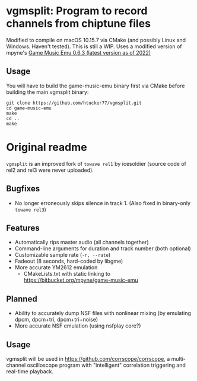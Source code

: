 # vgmsplit: Program to record channels from chiptune files

Modified to compile on macOS 10.15.7 via CMake (and possibly Linux and Windows. Haven't tested). This is still a WIP. Uses a modified version of mpyne's [Game Music Emu 0.6.3 (latest version as of 2022)](https://bitbucket.org/mpyne/game-music-emu)

## Usage
You will have to build the game-music-emu binary first via CMake before building the main vgmsplit binary:

```
git clone https://github.com/htucker77/vgmsplit.git
cd game-music-emu
make
cd ..
make
```


# Original readme


`vgmsplit` is an improved fork of `towave rel1` by icesoldier (source code of rel2 and rel3 were never uploaded).

## Bugfixes

- No longer erroneously skips silence in track 1. (Also fixed in binary-only `towave rel3`)

## Features

- Automatically rips master audio (all channels together)
- Command-line arguments for duration and track number (both optional)
- Customizable sample rate (`-r, --rate`)
- Fadeout (8 seconds, hard-coded by libgme)
- More accurate YM2612 emulation
    - CMakeLists.txt with static linking to <https://bitbucket.org/mpyne/game-music-emu>

## Planned

- Ability to accurately dump NSF files with nonlinear mixing (by emulating dpcm, dpcm+tri, dpcm+tri+noise)
- More accurate NSF emulation (using nsfplay core?)

## Usage

vgmsplit will be used in <https://github.com/corrscope/corrscope>, a multi-channel oscilloscope program with "intelligent" correlation triggering and real-time playback.
